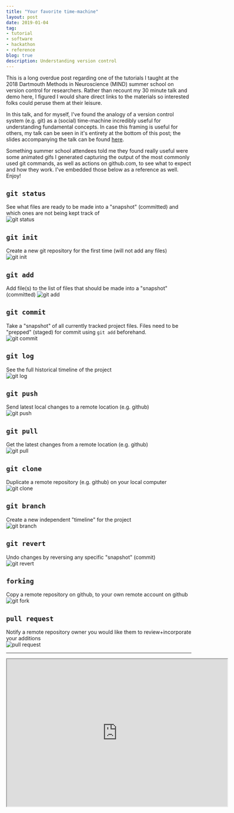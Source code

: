 ```yaml
---
title: "Your favorite time-machine"
layout: post
date: 2019-01-04
tag:
- tutorial
- software
- hackathon
- reference
blog: true
description: Understanding version control
---
```


This is a long overdue post regarding one of the tutorials I taught at the 2018 Dartmouth Methods in Neuroscience (MIND) summer school on version control for researchers. Rather than recount my 30 minute talk and demo here, I figured I would share direct links to the materials so interested folks could peruse them at their leisure.

In this talk, and for myself, I've found the analogy of a version control system (e.g. git) as a (social) time-machine incredibly useful for understanding fundamental concepts. In case this framing is useful for others, my talk can be seen in it's entirety at the bottom of this post; the slides accompanying the talk can be found [here](https://github.com/Summer-MIND/mind_2018/blob/master/slides/git_github_slides.pdf).  

Something summer school attendees told me they found really useful were some animated gifs I generated capturing the output of the most commonly used git commands, as well as actions on github.com, to see what to expect and how they work. I've embedded those below as a reference as well. Enjoy!

## `git status`  
See what files are ready to be made into a "snapshot" (committed) and which ones are not being kept track of  
![git status](/assets/example_command_gifs/gitstatus.gif)  

## `git init`  
Create a new git repository for the first time (will not add any files)  
![git init](/assets/example_command_gifs/gitinit.gif)  

## `git add`  
Add file(s) to the list of files that should be made into a "snapshot" (committed)
![git add](/assets/example_command_gifs/gitadd.gif)  

## `git commit`  
Take a "snapshot" of all currently tracked project files. Files need to be "prepped" (staged) for commit using `git add` beforehand.    
![git commit](/assets/example_command_gifs/gitcommit.gif)  

## `git log`  
See the full historical timeline of the project  
![git log](/assets/example_command_gifs/gitlog.gif)  

## `git push`  
Send latest local changes to a remote location (e.g. github)  
![git push](/assets/example_command_gifs/gitpush.gif)  

## `git pull`  
Get the latest changes from a remote location (e.g. github)  
![git pull](/assets/example_command_gifs/gitpull.gif)  

## `git clone`  
Duplicate a remote repository (e.g. github) on your local computer  
![git clone](/assets/example_command_gifs/gitclone.gif)

## `git branch`  
Create a new independent "timeline" for the project  
![git branch](/assets/example_command_gifs/gitbranch.gif)  

## `git revert`  
Undo changes by reversing any specific "snapshot" (commit)  
![git revert](/assets/example_command_gifs/gitrevert.gif)  

## `forking`  
Copy a remote repository on github, to your own remote account on github  
![git fork](/assets/example_command_gifs/gitfork.gif)  

## `pull request`  
Notify a remote repository owner you would like them to review+incorporate your additions  
![pull request](/assets/example_command_gifs/pullrequest.gif)

---
<iframe src="https://www.youtube.com/embed/0DGCnBZBoc0" width="600" height="400"></iframe>
